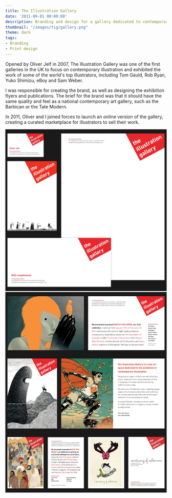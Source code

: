 ```yaml
---
title: The Illustration Gallery
date: '2011-09-01 00:00:00'
description: Branding and design for a gallery dedicated to contemporary illustration.
thumbnail: "/images/tig/gallery.png"
theme: dark
tags:
- Branding
- Print design
---
```


Opened by Oliver Jelf in 2007, The Illustration Gallery was one of the first galleries in the UK to focus on contemporary illustration and exhibited the work of some of the world's top illustrators, including Tom Gauld, Rob Ryan, Yuko Shimizu, eBoy and Sam Weber. 

I was responsible for creating the brand, as well as designing the exhibition flyers and publications. The brief for the brand was that it should have the same quality and feel as a national contemporary art gallery, such as the Barbican or the Tate Modern.

In 2011, Oliver and I joined forces to launch an online version of the gallery, creating a curated marketplace for illustrators to sell their work.

<img src="/images/illogallery1.jpg" class="wide">
<img src="/images/illogallery2.jpg" class="wide">
